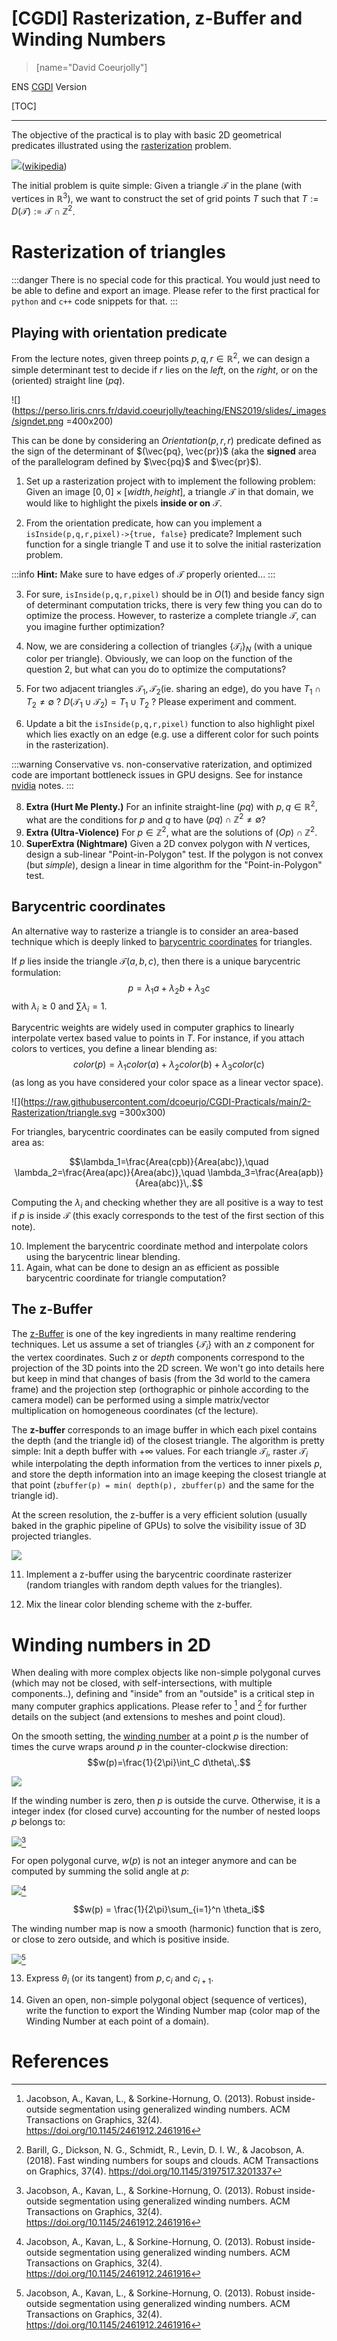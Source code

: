 [CGDI] Rasterization, z-Buffer and Winding Numbers
===

> [name="David Coeurjolly"] 

ENS [CGDI](https://perso.liris.cnrs.fr/vincent.nivoliers/cgdi/) Version

[TOC]

---

The objective of the practical is to play with basic 2D geometrical predicates illustrated using the [rasterization](https://en.wikipedia.org/wiki/Rasterisation) problem.

![](https://upload.wikimedia.org/wikipedia/commons/b/b0/Top-left_triangle_rasterization_rule.gif)([wikipedia](https://commons.wikimedia.org/wiki/File:Top-left_triangle_rasterization_rule.gif))


The initial problem is quite simple: Given a triangle $\mathcal{T}$ in the plane (with vertices in $\mathbb{R}^3$), we want to construct the set of grid points $T$ such that $T:= D(\mathcal{T}):=\mathcal{T}\cap \mathbb{Z}^2$.

# Rasterization of triangles

:::danger
There is no special code for this practical. You would just need to be able to define and export an image. Please refer to the first practical for `python` and `c++` code snippets for that.
:::

## Playing with orientation predicate

From the lecture notes, given threep points $p,q,r\in\mathbb{R}^2$, we can design a simple determinant test to decide if $r$ lies on the *left*, on the *right*, or on the (oriented) straight line $(pq)$.

![](https://perso.liris.cnrs.fr/david.coeurjolly/teaching/ENS2019/slides/_images/signdet.png =400x200)

This can be done by considering an $Orientation(p,r,r)$ predicate defined as the sign of the determinant of $(\vec{pq}, \vec{pr})$ (aka the **signed** area of the parallelogram defined by $\vec{pq}$ and $\vec{pr}$).


1. Set up a rasterization project with to implement the following problem: Given an image $[0,0]\times[width,height]$, a triangle $\mathcal{T}$ in that domain, we would like to highlight the pixels **inside or on** $\mathcal{T}$.

2. From the orientation predicate, how can you implement a `isInside(p,q,r,pixel)->{true, false}` predicate? Implement such function for a single triangle T and use it to solve the initial rasterization problem.

:::info
**Hint:** Make sure to have edges of $\mathcal{T}$ properly oriented...
:::

3. For sure, `isInside(p,q,r,pixel)` should be in $O(1)$ and beside fancy sign of determinant computation  tricks, there is very few thing you can do to optimize the process. However, to rasterize a complete triangle $\mathcal{T}$, can you imagine further optimization?

4. Now, we are considering a collection of triangles $\{\mathcal{T}_i\}_N$ (with a unique color per triangle). Obviously, we can loop on the function of the question 2, but what can you do to optimize the computations? 


5. For two adjacent triangles $\mathcal{T}_1,\mathcal{T}_2$(ie. sharing an edge), do you have ${T}_1\cap {T}_2\neq\emptyset$ ? $D({\mathcal{T}_1\cup \mathcal{T}_2}) = T_1 \cup T_2$ ? Please experiment and comment.

6. Update a bit the `isInside(p,q,r,pixel)` function to also highlight pixel which lies exactly on an edge (e.g. use a different color for such points in the rasterization). 

:::warning
Conservative vs. non-conservative raterization, and optimized code are important bottleneck issues in GPU designs. See for instance [nvidia](https://developer.nvidia.com/gpugems/gpugems2/part-v-image-oriented-computing/chapter-42-conservative-rasterization) notes.
:::



8. **Extra (Hurt Me Plenty.)** For an infinite straight-line $(pq)$ with $p,q\in\mathbb{R}^2$, what are the conditions for $p$ and $q$ to have $(pq)\cap\mathbb{Z}^2\neq \emptyset$? 
9. **Extra (Ultra-Violence)** For $p\in\mathbb{Z}^2$, what are the solutions of $(Op)\cap\mathbb{Z}^2$.
10. **SuperExtra (Nightmare)** Given a 2D convex polygon with $N$ vertices, design a sub-linear "Point-in-Polygon" test. If the polygon is not convex (but *simple*), design a linear in time algorithm for the "Point-in-Polygon" test.


## Barycentric coordinates

An alternative way to rasterize a triangle is to consider an area-based technique which is deeply linked to [barycentric coordinates](https://en.wikipedia.org/wiki/Barycentric_coordinate_system) for triangles.

If $p$ lies inside the triangle $\mathcal{T}(a,b,c)$, then there is a unique barycentric formulation:
$$p = \lambda_1 a + \lambda_2 b + \lambda_3 c$$
with $\lambda_i\geq 0$ and $\sum \lambda_i=1$.

Barycentric weights are widely used in computer graphics to linearly interpolate vertex based value to points in $T$. For instance, if you attach colors to vertices, you define a linear blending as:
$$color(p) = \lambda_1 color(a) + \lambda_2 color(b) + \lambda_3 color(c)$$
(as long as you have considered your color space as a linear vector space).

![](https://raw.githubusercontent.com/dcoeurjo/CGDI-Practicals/main/2-Rasterization/triangle.svg =300x300)

For triangles, barycentric coordinates can be easily computed from signed area  as:

$$\lambda_1=\frac{Area(cpb)}{Area(abc)},\quad  \lambda_2=\frac{Area(apc)}{Area(abc)},\quad  \lambda_3=\frac{Area(apb)}{Area(abc)}\,.$$

Computing the $\lambda_i$ and checking whether they are all positive is a way to test if $p$ is inside $\mathcal{T}$ (this exacly corresponds to the test of the first section of this note). 


10. Implement the barycentric coordinate method and interpolate colors using the barycentric linear blending.
11. Again, what can be done to design an as efficient as possible barycentric coordinate for triangle computation?


## The z-Buffer

The [z-Buffer](https://en.wikipedia.org/wiki/Z-buffering) is one of the key ingredients in many realtime rendering techniques. Let us assume a set of triangles $\{\mathcal{T}_i\}$ with an $z$ component for the vertex coordinates. Such $z$ or *depth* components correspond to the projection of the 3D points into the 2D screen. We won't go into details here but keep in mind that changes of basis (from the 3d world to the camera frame) and the projection step (orthographic or pinhole according to the camera model) can be performed using a simple matrix/vector multiplication on homogeneous coordinates (cf the lecture).


The **z-buffer** corresponds to an image buffer in which each pixel contains the depth (and the triangle id) of the closest triangle. The algorithm is pretty simple: Init a depth buffer with $+\infty$ values. For each triangle $\mathcal{T}_i$, raster $\mathcal{T}_i$ while interpolating the depth information from the vertices to inner pixels $p$,  and store the depth information into an image keeping the closest triangle at that point (`zbuffer(p) = min( depth(p), zbuffer(p)` and the same for the triangle id).

At the screen resolution, the z-buffer is a very efficient solution (usually baked in the graphic pipeline of GPUs) to solve the visibility issue of 3D projected triangles.

![](https://upload.wikimedia.org/wikipedia/commons/thumb/4/4e/Z_buffer.svg/372px-Z_buffer.svg.png)


11. Implement a z-buffer using the barycentric coordinate rasterizer (random triangles with random depth values for the triangles).

12. Mix the linear color blending scheme with the z-buffer.




# Winding numbers in 2D

When dealing with more complex objects like non-simple polygonal curves (which may not be closed, with self-intersections, with multiple components..), defining and "inside" from an "outside" is a critical step in many computer graphics applications. Please refer to [^b1] and [^b2] for further details on the subject (and extensions to meshes and point cloud).

On the smooth setting, the [winding number](https://en.wikipedia.org/wiki/Winding_number) at a point $p$ is the number of times the curve wraps around $p$ in the counter-clockwise direction:
$$w(p)=\frac{1}{2\pi}\int_C d\theta\,.$$

![](https://upload.wikimedia.org/wikipedia/commons/a/ac/Winding_Number_Animation_Small.gif)

If the winding number is zero, then $p$ is outside the curve. Otherwise,  it is a integer index (for closed curve) accounting for the number of nested loops $p$ belongs to:


![](https://raw.githubusercontent.com/dcoeurjo/CGDI-Practicals/main/2-Rasterization/jacobson-et-al-2013.png)[^b1]

For open polygonal curve, $w(p)$ is not an integer anymore and can be computed by summing the solid angle at $p$:

![](https://raw.githubusercontent.com/dcoeurjo/CGDI-Practicals/main/2-Rasterization/jacobson-et-al-2013-bis.png)[^b1]

$$w(p) = \frac{1}{2\pi}\sum_{i=1}^n \theta_i$$

The winding number map is now a smooth (harmonic) function that is zero, or close to zero outside, and which is positive inside.

![](https://raw.githubusercontent.com/dcoeurjo/CGDI-Practicals/main/2-Rasterization/jacobson-et-al-2013-ter.png)[^b1]

13. Express $\theta_i$ (or its tangent) from $p,c_i$ and $c_{i+1}$.

14. Given an open, non-simple polygonal object (sequence of vertices), write the function to export the Winding Number map (color map of the Winding Number at each point of a domain).



# References

 [^b1]: Jacobson, A., Kavan, L., & Sorkine-Hornung, O. (2013). Robust inside-outside segmentation using generalized winding numbers. ACM Transactions on Graphics, 32(4). https://doi.org/10.1145/2461912.2461916
 
 [^b2]: Barill, G., Dickson, N. G., Schmidt, R., Levin, D. I. W., & Jacobson, A. (2018). Fast winding numbers for soups and clouds. ACM Transactions on Graphics, 37(4). https://doi.org/10.1145/3197517.3201337
